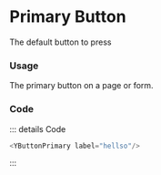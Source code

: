 <script setup>
import {YButtonPrimary} from 'bedrock-ui-vue3'
</script>

# Primary Button

The default button to press

<DemoContainer>
  <div class="flex justify-content-between">
      <YButtonPrimary is-external='true' label="Primary Ext"/>
      <YButtonSecondary is-external='true' label="Secondary Ext"/>
      <YButtonTertiary is-external='true' label="Tertiary Ext"/>
      <YButtonLink is-external='true' label="Link Ext"/>
  </div>
</DemoContainer>


### Usage
The primary button on a page or form. 

### Code
::: details Code
```js
<YButtonPrimary label="hellso"/>
```
:::



